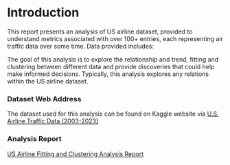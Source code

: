 # Introduction
This report presents an analysis of US airline dataset, provided to understand metrics associated with over 100+ entries, each representing air traffic data over some time. Data provided includes:

The goal of this analysis is to explore the relationship and trend, fitting and clustering between different data and provide discoveries that could help make informed decisions. Typically, this analysis explores any relations within the US airline dataset.


### Dataset Web Address
The dataset used for this analysis can be found on Kaggle website via [U.S. Airline Traffic Data (2003-2023)](https://www.kaggle.com/datasets/yyxian/u-s-airline-traffic-data)

### Analysis Report
[US Airline Fitting and Clustering Analysis Report](https://docs.google.com/document/d/10LrhE7oWwyOe2olWRognwZDa0x5fiOpm-EixTIpnUkc/edit?usp=sharing)

